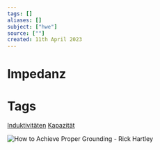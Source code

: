 ```yaml
---
tags: []
aliases: []
subject: ["hwe"]
source: [""]
created: 11th April 2023
---
```


# Impedanz


# Tags
[Induktivitäten](Induktivitäten.md)
[Kapazität](Kapazität.md)

![How to Achieve Proper Grounding - Rick Hartley](https://www.youtube.com/watch?v=ySuUZEjARPY)